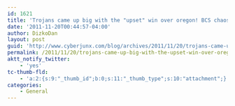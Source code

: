 ```yaml
---
id: 1621
title: 'Trojans came up big with the "upset" win over oregon! BCS chaos! Come on Baylor.'
date: '2011-11-20T00:44:57-04:00'
author: DizkoDan
layout: post
guid: 'http://www.cyberjunx.com/blog/archives/2011/11/20/trojans-came-up-big-with-the-upset-win-over-oregon-bcs-chaos-come-on-baylor/'
permalink: /2011/11/20/trojans-came-up-big-with-the-upset-win-over-oregon-bcs-chaos-come-on-baylor/
aktt_notify_twitter:
    - 'yes'
tc-thumb-fld:
    - 'a:2:{s:9:"_thumb_id";b:0;s:11:"_thumb_type";s:10:"attachment";}'
categories:
    - General
---
```


<div class="posterous_autopost"></div>
